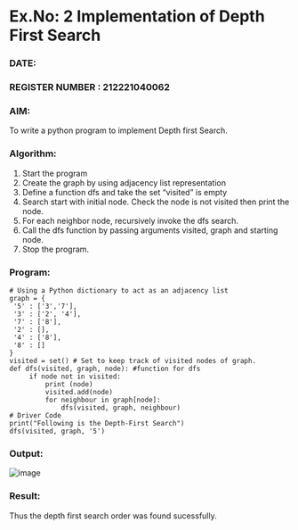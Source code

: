 # Ex.No: 2  Implementation of Depth First Search
### DATE:                                                                         
### REGISTER NUMBER : 212221040062
### AIM: 
To write a python program to implement Depth first Search. 
### Algorithm:
1. Start the program
2. Create the graph by using adjacency list representation
3. Define a function dfs and take the set “visited” is empty 
4. Search start with initial node. Check the node is not visited then print the node.
5. For each neighbor node, recursively invoke the dfs search.
6. Call the dfs function by passing arguments visited, graph and starting node.
7. Stop the program.
### Program:
```
# Using a Python dictionary to act as an adjacency list 
graph = { 
 '5' : ['3','7'], 
 '3' : ['2', '4'], 
 '7' : ['8'], 
 '2' : [], 
 '4' : ['8'], 
 '8' : [] 
} 
visited = set() # Set to keep track of visited nodes of graph. 
def dfs(visited, graph, node): #function for dfs 
     if node not in visited: 
         print (node) 
         visited.add(node) 
         for neighbour in graph[node]: 
             dfs(visited, graph, neighbour) 
# Driver Code 
print("Following is the Depth-First Search") 
dfs(visited, graph, '5') 
```
### Output:
![image](https://github.com/DrUmaRaniV/AI_Lab_2023-24/assets/100289733/c1cfd8e8-a3bf-4d64-9fc6-3dd083e46d6c)



### Result:
Thus the depth first search order was found sucessfully.
